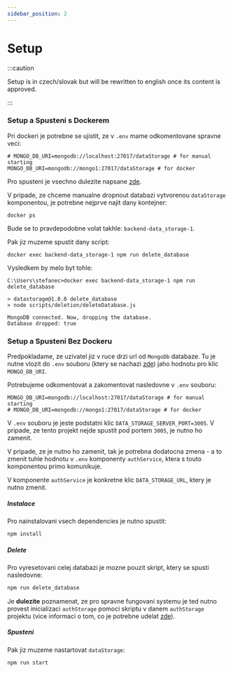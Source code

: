 ```yaml
---
sidebar_position: 2
---
```


# Setup


:::caution

Setup is in czech/slovak but will be rewritten to english once its content is approved.

:::


### Setup a Spusteni s Dockerem

Pri dockeri je potrebne se ujistit, ze v `.env` mame odkomentovane spravne veci:

```env
# MONGO_DB_URI=mongodb://localhost:27017/dataStorage # for manual starting
MONGO_DB_URI=mongodb://mongo1:27017/dataStorage # for docker
```

Pro spusteni je vsechno dulezite napsane [zde](../README.md).

V pripade, ze chceme manualne dropnout databazi vytvorenou `dataStorage` komponentou, je potrebne nejprve najit dany kontejner:

```docker
docker ps
```

Bude se to pravdepodobne volat takhle: `backend-data_storage-1`.

Pak jiz muzeme spustit dany script:

```docker
docker exec backend-data_storage-1 npm run delete_database
```

Vysledkem by melo byt tohle:

```docker
C:\Users\stefanec>docker exec backend-data_storage-1 npm run delete_database

> datastorage@1.0.0 delete_database
> node scripts/deletion/deleteDatabase.js

MongoDB connected. Now, dropping the database.
Database dropped: true
```

### Setup a Spusteni Bez Dockeru

Predpokladame, ze uzivatel jiz v ruce drzi url od `MongoDb` databaze. Tu je nutne vlozit do `.env` souboru (ktery se nachazi [zde](./.env)) jaho hodnotu pro klic `MONGO_DB_URI`.

Potrebujeme odkomentovat a zakomentovat nasledovne v `.env` souboru:

```env
MONGO_DB_URI=mongodb://localhost:27017/dataStorage # for manual starting
# MONGO_DB_URI=mongodb://mongo1:27017/dataStorage # for docker
```

V `.env` souboru je jeste podstatni klic `DATA_STORAGE_SERVER_PORT=3005`. V pripade, ze tento projekt nejde spustit pod portem `3005`, je nutno ho zamenit. 

V pripade, ze je nutno ho zamenit, tak je potrebna dodatocna zmena - a to zmenit tuhle hodnotu v `.env` komponenty `authService`, ktera s touto komponentou primo komunikuje.

V komponente `authService` je konkretne klic `DATA_STORAGE_URL`, ktery je nutno zmenit.

##### Instalace
Pro nainstalovani vsech dependencies je nutno spustit:

```bash
npm install
```

##### Delete

Pro vyresetovani celej databazi je mozne pouzit skript, ktery se spusti nasledovne:

```bash
npm run delete_database
```

Je **dulezite** poznamenat, ze pro spravne fungovani systemu je ted nutno provest inicializaci `authStorage` pomoci skriptu v danem `authStorage` projektu (vice informaci o tom, co je potrebne udelat [zde](../authService/README.md#inicializace)).

##### Spusteni

Pak jiz muzeme nastartovat `dataStorage`:

```bash
npm run start
```